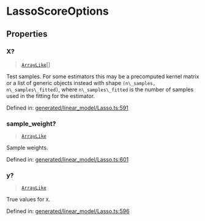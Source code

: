 # LassoScoreOptions

## Properties

### X?

> [`ArrayLike`](../types/ArrayLike.md)[]

Test samples. For some estimators this may be a precomputed kernel matrix or a list of generic objects instead with shape `(n\_samples, n\_samples\_fitted)`, where `n\_samples\_fitted` is the number of samples used in the fitting for the estimator.

Defined in:  [generated/linear\_model/Lasso.ts:591](https://github.com/transitive-bullshit/scikit-learn-ts/blob/92ab806/packages/sklearn/src/generated/linear_model/Lasso.ts#L591)

### sample\_weight?

> [`ArrayLike`](../types/ArrayLike.md)

Sample weights.

Defined in:  [generated/linear\_model/Lasso.ts:601](https://github.com/transitive-bullshit/scikit-learn-ts/blob/92ab806/packages/sklearn/src/generated/linear_model/Lasso.ts#L601)

### y?

> [`ArrayLike`](../types/ArrayLike.md)

True values for `X`.

Defined in:  [generated/linear\_model/Lasso.ts:596](https://github.com/transitive-bullshit/scikit-learn-ts/blob/92ab806/packages/sklearn/src/generated/linear_model/Lasso.ts#L596)
